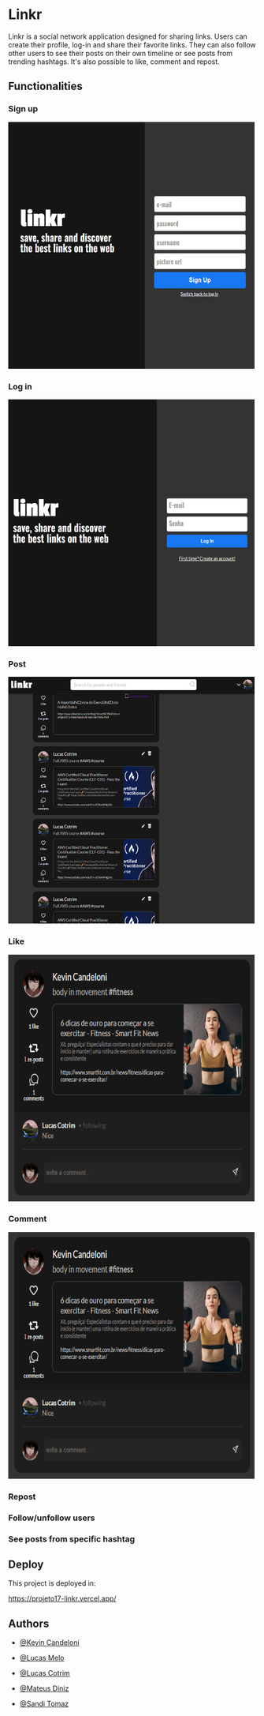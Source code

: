 # Linkr

Linkr is a social network application designed for sharing links.
Users can create their profile, log-in and share their favorite links.
They can also follow other users to see their posts on their own timeline or see posts from trending hashtags.
It's also possible to like, comment and repost.

## Functionalities

### Sign up
<img src="https://github.com/LucasPCotrim/projeto17-linkr/blob/main/readme_screenshots/1_signup.png" width="500" height="500" />

### Log in
<img src="https://github.com/LucasPCotrim/projeto17-linkr/blob/main/readme_screenshots/2_login.png" width="500" height="500" />

### Post
<img src="https://github.com/LucasPCotrim/projeto17-linkr/blob/main/readme_screenshots/3_post.png" width="500" height="500" />

### Like
<img src="https://github.com/LucasPCotrim/projeto17-linkr/blob/main/readme_screenshots/4_like.png" width="500" height="500" />

### Comment
<img src="https://github.com/LucasPCotrim/projeto17-linkr/blob/main/readme_screenshots/5_comment.png" width="500" height="500" />

### Repost

### Follow/unfollow users

### See posts from specific hashtag


## Deploy

This project is deployed in:

  https://projeto17-linkr.vercel.app/
 


  
## Authors

- [@Kevin Candeloni](https://github.com/kcandeloni)

- [@Lucas Melo](https://github.com/Lucas-Melo0)

- [@Lucas Cotrim](https://github.com/LucasPCotrim)

- [@Mateus Diniz](https://github.com/MateusDiniz9)

- [@Sandi Tomaz](https://github.com/sanditomaz)
